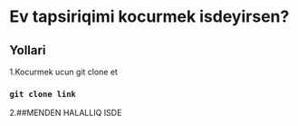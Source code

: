 # Ev tapsiriqimi kocurmek isdeyirsen?


## Yollari

1.Kocurmek ucun git clone et

### `git clone link`

2.##MENDEN HALALLIQ ISDE
